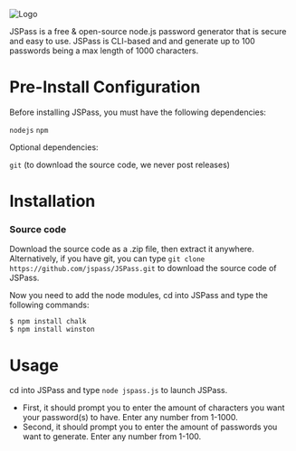 ![Logo](https://i.imgur.com/J2zetqf.png)

JSPass is a free & open-source node.js password generator that is secure and easy to use. JSPass is CLI-based and and generate up to 100 passwords being a max length of 1000 characters.

# Pre-Install Configuration
Before installing JSPass, you must have the following dependencies:

`nodejs`
`npm`

Optional dependencies:

`git` (to download the source code, we never post releases)

# Installation
### Source code

Download the source code as a .zip file, then extract it anywhere. Alternatively, if you have git, you can type `git clone https://github.com/jspass/JSPass.git` to download the source code of JSPass.

Now you need to add the node modules, cd into JSPass and type the following commands:
```
$ npm install chalk
$ npm install winston
```

# Usage
cd into JSPass and type ``node jspass.js`` to launch JSPass. 

- First, it should prompt you to enter the amount of characters you want your password(s) to have. Enter any number from 1-1000.
- Second, it should prompt you to enter the amount of passwords you want to generate. Enter any number from 1-100.

